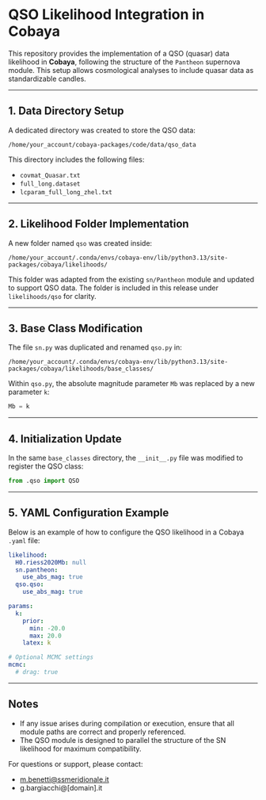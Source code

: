 # QSO Likelihood Integration in Cobaya

This repository provides the implementation of a QSO (quasar) data likelihood in **Cobaya**, following the structure of the `Pantheon` supernova module. This setup allows cosmological analyses to include quasar data as standardizable candles.

---

## 1. Data Directory Setup

A dedicated directory was created to store the QSO data:

```
/home/your_account/cobaya-packages/code/data/qso_data
```

This directory includes the following files:

- `covmat_Quasar.txt`
- `full_long.dataset`
- `lcparam_full_long_zhel.txt`

---

## 2. Likelihood Folder Implementation

A new folder named `qso` was created inside:

```
/home/your_account/.conda/envs/cobaya-env/lib/python3.13/site-packages/cobaya/likelihoods/
```

This folder was adapted from the existing `sn/Pantheon` module and updated to support QSO data. The folder is included in this release under `likelihoods/qso` for clarity.

---

## 3. Base Class Modification

The file `sn.py` was duplicated and renamed `qso.py` in:

```
/home/your_account/.conda/envs/cobaya-env/lib/python3.13/site-packages/cobaya/likelihoods/base_classes/
```

Within `qso.py`, the absolute magnitude parameter `Mb` was replaced by a new parameter `k`:

```python
Mb = k
```

---

## 4. Initialization Update

In the same `base_classes` directory, the `__init__.py` file was modified to register the QSO class:

```python
from .qso import QSO
```

---

## 5. YAML Configuration Example

Below is an example of how to configure the QSO likelihood in a Cobaya `.yaml` file:

```yaml
likelihood:
  H0.riess2020Mb: null
  sn.pantheon:
    use_abs_mag: true
  qso.qso:
    use_abs_mag: true

params:
  k:
    prior:
      min: -20.0
      max: 20.0
    latex: k

# Optional MCMC settings
mcmc:
  # drag: true
```

---

## Notes

- If any issue arises during compilation or execution, ensure that all module paths are correct and properly referenced.
- The QSO module is designed to parallel the structure of the SN likelihood for maximum compatibility.

For questions or support, please contact:

- [m.benetti@ssmeridionale.it](mailto\:m.benetti@ssmeridionale.it)
- g.bargiacchi@[domain].it

